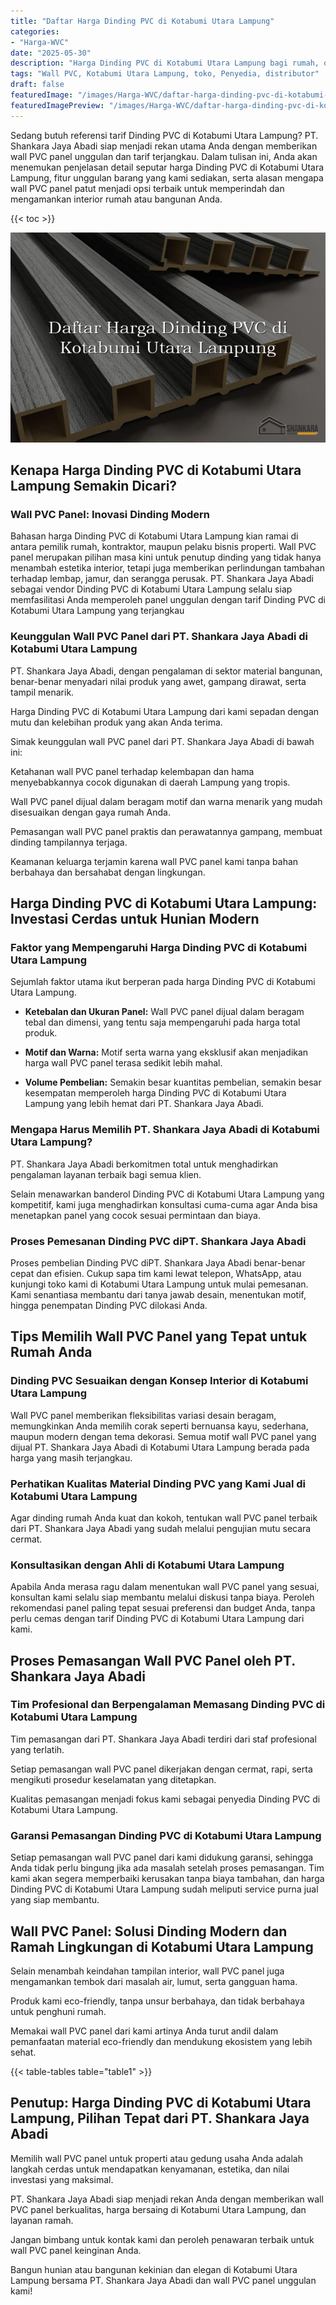 ```yaml
---
title: "Daftar Harga Dinding PVC di Kotabumi Utara Lampung"
categories:
- "Harga-WVC"
date: "2025-05-30"
description: "Harga Dinding PVC di Kotabumi Utara Lampung bagi rumah, office, dan gerai. Panel berkualitas, beragam motif, variasi warna modern, beserta layanan penempatan dikerjakan oleh tenaga ahli profesional serta kepastian resmi!|Jasa distribusi Dinding PVC di Kotabumi Utara Lampung untuk kebutuhan rumah, office, atau ritel, dengan produk unggulan dan instalasi oleh tenaga ahli ahli serta kepastian resmi.|Pilihan Dinding PVC di Kotabumi Utara Lampung yang terbukti bagi hunian, office, dan toko, dengan material terbaik dan penempatan oleh tenaga ahli berpengalaman serta kepastian resmi.|Penjualan Dinding PVC di Kotabumi Utara Lampung untuk hunian, office, serta ritel, beserta panel unggulan dan instalasi ditangani oleh tenaga ahli berpengalaman, lengkap dengan garansi resmi.}"
tags: "Wall PVC, Kotabumi Utara Lampung, toko, Penyedia, distributor"
draft: false
featuredImage: "/images/Harga-WVC/daftar-harga-dinding-pvc-di-kotabumi-utara-lampung.png"
featuredImagePreview: "/images/Harga-WVC/daftar-harga-dinding-pvc-di-kotabumi-utara-lampung.png"
---
```


Sedang butuh referensi tarif Dinding PVC di Kotabumi Utara Lampung? PT. Shankara Jaya Abadi siap menjadi rekan utama Anda dengan memberikan wall PVC panel unggulan dan tarif terjangkau. Dalam tulisan ini, Anda akan menemukan penjelasan detail seputar harga Dinding PVC di Kotabumi Utara Lampung, fitur unggulan barang yang kami sediakan, serta alasan mengapa wall PVC panel patut menjadi opsi terbaik untuk memperindah dan mengamankan interior rumah atau bangunan Anda.

{{< toc >}}

![Daftar Harga Dinding PVC di Kotabumi Utara Lampung](/images/Harga-WVC/Daftar-Harga-Dinding-PVC-di-Kotabumi-Utara-Lampung.png)

## Kenapa Harga Dinding PVC di Kotabumi Utara Lampung Semakin Dicari?

### Wall PVC Panel: Inovasi Dinding Modern

Bahasan harga Dinding PVC di Kotabumi Utara Lampung kian ramai di antara pemilik rumah, kontraktor, maupun pelaku bisnis properti. Wall PVC panel merupakan pilihan masa kini untuk penutup dinding yang tidak hanya menambah estetika interior, tetapi juga memberikan perlindungan tambahan terhadap lembap, jamur, dan serangga perusak. PT. Shankara Jaya Abadi sebagai vendor Dinding PVC di Kotabumi Utara Lampung selalu siap memfasilitasi Anda memperoleh panel unggulan dengan tarif Dinding PVC di Kotabumi Utara Lampung yang terjangkau

### Keunggulan Wall PVC Panel dari PT. Shankara Jaya Abadi di Kotabumi Utara Lampung

PT. Shankara Jaya Abadi, dengan pengalaman di sektor material bangunan, benar-benar menyadari nilai produk yang awet, gampang dirawat, serta tampil menarik.

Harga Dinding PVC di Kotabumi Utara Lampung dari kami sepadan dengan mutu dan kelebihan produk yang akan Anda terima.

Simak keunggulan wall PVC panel dari PT. Shankara Jaya Abadi di bawah ini:

Ketahanan wall PVC panel terhadap kelembapan dan hama menyebabkannya cocok digunakan di daerah Lampung yang tropis.

Wall PVC panel dijual dalam beragam motif dan warna menarik yang mudah disesuaikan dengan gaya rumah Anda.

Pemasangan wall PVC panel praktis dan perawatannya gampang, membuat dinding tampilannya terjaga.

Keamanan keluarga terjamin karena wall PVC panel kami tanpa bahan berbahaya dan bersahabat dengan lingkungan.

## Harga Dinding PVC di Kotabumi Utara Lampung: Investasi Cerdas untuk Hunian Modern

### Faktor yang Mempengaruhi Harga Dinding PVC di Kotabumi Utara Lampung

Sejumlah faktor utama ikut berperan pada harga Dinding PVC di Kotabumi Utara Lampung.

- **Ketebalan dan Ukuran Panel:** Wall PVC panel dijual dalam beragam tebal dan dimensi, yang tentu saja mempengaruhi pada harga total produk.

- **Motif dan Warna:** Motif serta warna yang eksklusif akan menjadikan harga wall PVC panel terasa sedikit lebih mahal.

- **Volume Pembelian:** Semakin besar kuantitas pembelian, semakin besar kesempatan memperoleh harga Dinding PVC di Kotabumi Utara Lampung yang lebih hemat dari PT. Shankara Jaya Abadi.

### Mengapa Harus Memilih PT. Shankara Jaya Abadi di Kotabumi Utara Lampung?

PT. Shankara Jaya Abadi berkomitmen total untuk menghadirkan pengalaman layanan terbaik bagi semua klien.

Selain menawarkan banderol Dinding PVC di Kotabumi Utara Lampung yang kompetitif, kami juga menghadirkan konsultasi cuma-cuma agar Anda bisa menetapkan panel yang cocok sesuai permintaan dan biaya.

### Proses Pemesanan Dinding PVC diPT. Shankara Jaya Abadi

Proses pembelian Dinding PVC diPT. Shankara Jaya Abadi benar-benar cepat dan efisien. Cukup sapa tim kami lewat telepon, WhatsApp, atau kunjungi toko kami di Kotabumi Utara Lampung untuk mulai pemesanan. Kami senantiasa membantu dari tanya jawab desain, menentukan motif, hingga penempatan Dinding PVC dilokasi Anda.

## Tips Memilih Wall PVC Panel yang Tepat untuk Rumah Anda

### Dinding PVC Sesuaikan dengan Konsep Interior di Kotabumi Utara Lampung

Wall PVC panel memberikan fleksibilitas variasi desain beragam, memungkinkan Anda memilih corak seperti bernuansa kayu, sederhana, maupun modern dengan tema dekorasi. Semua motif wall PVC panel yang dijual PT. Shankara Jaya Abadi di Kotabumi Utara Lampung berada pada harga yang masih terjangkau.

### Perhatikan Kualitas Material Dinding PVC yang Kami Jual di Kotabumi Utara Lampung

Agar dinding rumah Anda kuat dan kokoh, tentukan wall PVC panel terbaik dari PT. Shankara Jaya Abadi yang sudah melalui pengujian mutu secara cermat.

### Konsultasikan dengan Ahli di Kotabumi Utara Lampung

Apabila Anda merasa ragu dalam menentukan wall PVC panel yang sesuai, konsultan kami selalu siap membantu melalui diskusi tanpa biaya. Peroleh rekomendasi panel paling tepat sesuai preferensi dan budget Anda, tanpa perlu cemas dengan tarif Dinding PVC di Kotabumi Utara Lampung dari kami.

## Proses Pemasangan Wall PVC Panel oleh PT. Shankara Jaya Abadi

### Tim Profesional dan Berpengalaman Memasang Dinding PVC di Kotabumi Utara Lampung

Tim pemasangan dari PT. Shankara Jaya Abadi terdiri dari staf profesional yang terlatih.

Setiap pemasangan wall PVC panel dikerjakan dengan cermat, rapi, serta mengikuti prosedur keselamatan yang ditetapkan.

Kualitas pemasangan menjadi fokus kami sebagai penyedia Dinding PVC di Kotabumi Utara Lampung.

### Garansi Pemasangan Dinding PVC di Kotabumi Utara Lampung

Setiap pemasangan wall PVC panel dari kami didukung garansi, sehingga Anda tidak perlu bingung jika ada masalah setelah proses pemasangan. Tim kami akan segera memperbaiki kerusakan tanpa biaya tambahan, dan harga Dinding PVC di Kotabumi Utara Lampung sudah meliputi service purna jual yang siap membantu.

## Wall PVC Panel: Solusi Dinding Modern dan Ramah Lingkungan di Kotabumi Utara Lampung

Selain menambah keindahan tampilan interior, wall PVC panel juga mengamankan tembok dari masalah air, lumut, serta gangguan hama.

Produk kami eco-friendly, tanpa unsur berbahaya, dan tidak berbahaya untuk penghuni rumah.

Memakai wall PVC panel dari kami artinya Anda turut andil dalam pemanfaatan material eco-friendly dan mendukung ekosistem yang lebih sehat.

{{< table-tables table="table1" >}}

## Penutup: Harga Dinding PVC di Kotabumi Utara Lampung, Pilihan Tepat dari PT. Shankara Jaya Abadi

Memilih wall PVC panel untuk properti atau gedung usaha Anda adalah langkah cerdas untuk mendapatkan kenyamanan, estetika, dan nilai investasi yang maksimal.

PT. Shankara Jaya Abadi siap menjadi rekan Anda dengan memberikan wall PVC panel berkualitas, harga bersaing di Kotabumi Utara Lampung, dan layanan ramah.

Jangan bimbang untuk kontak kami dan peroleh penawaran terbaik untuk wall PVC panel keinginan Anda.

Bangun hunian atau bangunan kekinian dan elegan di Kotabumi Utara Lampung bersama PT. Shankara Jaya Abadi dan wall PVC panel unggulan kami!
